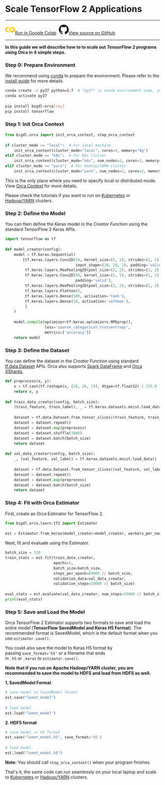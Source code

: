 # Scale TensorFlow 2 Applications

---

![](../../../../image/colab_logo_32px.png)[Run in Google Colab](https://colab.research.google.com/github/intel-analytics/BigDL/blob/main/python/orca/colab-notebook/quickstart/tf2_keras_lenet_mnist.ipynb) &nbsp;![](../../../../image/GitHub-Mark-32px.png)[View source on GitHub](https://github.com/intel-analytics/BigDL/blob/main/python/orca/colab-notebook/quickstart/tf2_keras_lenet_mnist.ipynb)

---

**In this guide we will describe how to to scale out _TensorFlow 2_ programs using Orca in 4 simple steps.**

### Step 0: Prepare Environment

We recommend using [conda](https://docs.conda.io/projects/conda/en/latest/user-guide/install/) to prepare the environment. Please refer to the [install guide](../Overview/install.md) for more details.

```bash
conda create -n py37 python=3.7  # "py37" is conda environment name, you can use any name you like.
conda activate py37

pip install bigdl-orca[ray]
pip install tensorflow
```

### Step 1: Init Orca Context
```python
from bigdl.orca import init_orca_context, stop_orca_context

if cluster_mode == "local":  # For local machine
    init_orca_context(cluster_mode="local", cores=4, memory="4g")
elif cluster_mode == "k8s":  # For K8s cluster
    init_orca_context(cluster_mode="k8s", num_nodes=2, cores=2, memory="4g", master=..., container_image=...)
elif cluster_mode == "yarn":  # For Hadoop/YARN cluster
    init_orca_context(cluster_mode="yarn", num_nodes=2, cores=2, memory="4g")
```

This is the only place where you need to specify local or distributed mode. View [Orca Context](../Overview/orca-context.md) for more details.

Please check the tutorials if you want to run on [Kubernetes](../Tutorial/k8s.md) or [Hadoop/YARN](../Tutorial/yarn.md) clusters.

### Step 2: Define the Model

You can then define the Keras model in the _Creator Function_ using the standard TensorFlow 2 Keras APIs.

```python
import tensorflow as tf

def model_creator(config):
    model = tf.keras.Sequential(
        [tf.keras.layers.Conv2D(20, kernel_size=(5, 5), strides=(1, 1), activation='tanh',
                                input_shape=(28, 28, 1), padding='valid'),
         tf.keras.layers.MaxPooling2D(pool_size=(2, 2), strides=(2, 2), padding='valid'),
         tf.keras.layers.Conv2D(50, kernel_size=(5, 5), strides=(1, 1), activation='tanh',
                                padding='valid'),
         tf.keras.layers.MaxPooling2D(pool_size=(2, 2), strides=(2, 2), padding='valid'),
         tf.keras.layers.Flatten(),
         tf.keras.layers.Dense(500, activation='tanh'),
         tf.keras.layers.Dense(10, activation='softmax'),
         ]
    )

    model.compile(optimizer=tf.keras.optimizers.RMSprop(),
                  loss='sparse_categorical_crossentropy',
                  metrics=['accuracy'])
    return model
```
### Step 3: Define the Dataset

You can define the dataset in the _Creator Function_ using standard [tf.data.Dataset](https://www.tensorflow.org/api_docs/python/tf/data/Dataset) APIs. Orca also supports [Spark DataFrame](./spark-dataframe.md) and [Orca XShards](./xshards-pandas.md).


```python
def preprocess(x, y):
    x = tf.cast(tf.reshape(x, (28, 28, 1)), dtype=tf.float32) / 255.0
    return x, y

def train_data_creator(config, batch_size):
    (train_feature, train_label), _ = tf.keras.datasets.mnist.load_data()

    dataset = tf.data.Dataset.from_tensor_slices((train_feature, train_label))
    dataset = dataset.repeat()
    dataset = dataset.map(preprocess)
    dataset = dataset.shuffle(1000)
    dataset = dataset.batch(batch_size)
    return dataset

def val_data_creator(config, batch_size):
    _, (val_feature, val_label) = tf.keras.datasets.mnist.load_data()

    dataset = tf.data.Dataset.from_tensor_slices((val_feature, val_label))
    dataset = dataset.repeat()
    dataset = dataset.map(preprocess)
    dataset = dataset.batch(batch_size)
    return dataset
```

### Step 4: Fit with Orca Estimator

First, create an Orca Estimator for TensorFlow 2.

```python
from bigdl.orca.learn.tf2 import Estimator

est = Estimator.from_keras(model_creator=model_creator, workers_per_node=2)
```

Next, fit and evaluate using the Estimator. 
```python
batch_size = 320
train_stats = est.fit(train_data_creator,
                      epochs=5,
                      batch_size=batch_size,
                      steps_per_epoch=60000 // batch_size,
                      validation_data=val_data_creator,
                      validation_steps=10000 // batch_size)

eval_stats = est.evaluate(val_data_creator, num_steps=10000 // batch_size)
print(eval_stats)
```

### Step 5: Save and Load the Model

Orca TensorFlow 2 Estimator supports two formats to save and load the entire model (**TensorFlow SavedModel and Keras H5 Format**). The recommended format is SavedModel, which is the default format when you use `estimator.save()`.

You could also save the model to Keras H5 format by passing `save_format='h5'` or a filename that ends in `.h5` or `.keras` to `estimator.save()`.

**Note that if you run on Apache Hadoop/YARN cluster, you are recommended to save the model to HDFS and load from HDFS as well.**

**1. SavedModel Format**

```python
# save model in SavedModel format
est.save("lenet_model")

# load model
est.load("lenet_model")
```

**2. HDF5 format**

```python
# save model in H5 format
est.save("lenet_model.h5", save_format='h5')

# load model
est.load("lenet_model.h5")
```

**Note:** You should call `stop_orca_context()` when your program finishes.

That's it, the same code can run seamlessly on your local laptop and scale to [Kubernetes](../Tutorial/k8s.md) or [Hadoop/YARN](../Tutorial/yarn.md) clusters.
